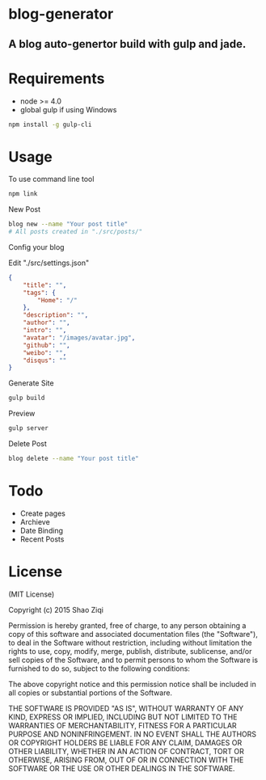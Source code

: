 blog-generator
===
A blog auto-genertor build with gulp and jade.
---

Requirements
===
- node >= 4.0
- global gulp if using Windows
```sh
npm install -g gulp-cli
```

Usage
===
To use command line tool
```sh
npm link
```

New Post
```sh
blog new --name "Your post title"
# All posts created in "./src/posts/"
```

Config your blog

Edit "./src/settings.json"
```json
{
    "title": "",
    "tags": {
        "Home": "/"
    },
    "description": "",
    "author": "",
    "intro": "",
    "avatar": "/images/avatar.jpg",
    "github": "",
    "weibo": "",
    "disqus": ""
}
```

Generate Site
```sh
gulp build
```

Preview
```sh
gulp server
```

Delete Post
```sh
blog delete --name "Your post title"
```

Todo
===
- Create pages
- Archieve
- Date Binding
- Recent Posts

License
===
(MIT License)

Copyright (c) 2015 Shao Ziqi

Permission is hereby granted, free of charge, to any person obtaining a copy of this software and associated documentation files (the "Software"), to deal in the Software without restriction, including without limitation the rights to use, copy, modify, merge, publish, distribute, sublicense, and/or sell copies of the Software, and to permit persons to whom the Software is furnished to do so, subject to the following conditions:

The above copyright notice and this permission notice shall be included in all copies or substantial portions of the Software.

THE SOFTWARE IS PROVIDED "AS IS", WITHOUT WARRANTY OF ANY KIND, EXPRESS OR IMPLIED, INCLUDING BUT NOT LIMITED TO THE WARRANTIES OF MERCHANTABILITY, FITNESS FOR A PARTICULAR PURPOSE AND NONINFRINGEMENT. IN NO EVENT SHALL THE AUTHORS OR COPYRIGHT HOLDERS BE LIABLE FOR ANY CLAIM, DAMAGES OR OTHER LIABILITY, WHETHER IN AN ACTION OF CONTRACT, TORT OR OTHERWISE, ARISING FROM, OUT OF OR IN CONNECTION WITH THE SOFTWARE OR THE USE OR OTHER DEALINGS IN THE SOFTWARE.